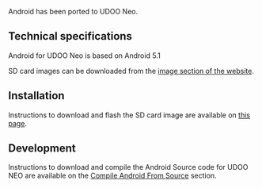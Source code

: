 Android has been ported to UDOO Neo.

## Technical specifications

Android for UDOO Neo is based on Android 5.1

SD card images can be downloaded from the [image section of the website](http://www.udoo.org/downloads/).

## Installation

Instructions to download and flash the SD card image are available on [this page](!Getting_Started/Create_a_bootable_MicroSD_card_for_UDOO_Neo).

## Development

Instructions to download and compile the Android Source code for UDOO NEO are available on the [Compile Android From Source](!Advanced_Topics/Compile_Android_From_Source) section.
 
